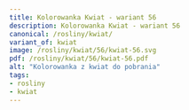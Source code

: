 ```yaml
---
title: Kolorowanka Kwiat - wariant 56
description: Kolorowanka Kwiat - wariant 56
canonical: /rosliny/kwiat/
variant_of: kwiat
image: /rosliny/kwiat/56/kwiat-56.svg
pdf: /rosliny/kwiat/56/kwiat-56.pdf
alt: "Kolorowanka z kwiat do pobrania"
tags:
- rosliny
- kwiat
---
```

